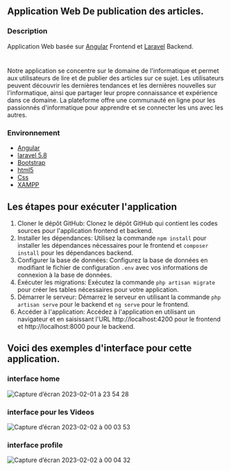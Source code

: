 
## Application Web De publication  des articles.
### Description 

Application Web basée sur [Angular](https://angular.dev/) Frontend  et [Laravel](https://laravel.com/docs/5.8/installation) Backend.
#
Notre application se concentre sur le domaine de l'informatique et permet aux utilisateurs de lire et de publier des articles sur ce sujet. Les utilisateurs peuvent découvrir les dernières tendances et les dernières nouvelles sur l'informatique, ainsi que partager leur propre connaissance et expérience dans ce domaine. La plateforme offre une communauté en ligne pour les passionnés d'informatique pour apprendre et se connecter les uns avec les autres.

### Environnement
* [Angular](https://angular.dev/)
* [laravel 5.8](https://laravel.com/docs/5.8/installation)
* [Bootstrap](https://getbootstrap.com/docs/4.0/getting-started/introduction/)
* [html5]() 
* [Css](https://devdocs.io/css/)
* [XAMPP](https://www.apachefriends.org/fr/index.html)

## Les étapes pour exécuter l'application  

1. Cloner le dépôt GitHub: Clonez le dépôt GitHub qui contient les codes sources pour l'application frontend et backend.
2. Installer les dépendances: Utilisez la commande `npm install` pour installer les dépendances nécessaires pour le frontend et `composer install` pour les dépendances backend.
3. Configurer la base de données: Configurez la base de données en modifiant le fichier de configuration `.env` avec vos informations de connexion à la base de données.
4. Exécuter les migrations: Exécutez la commande `php artisan migrate` pour créer les tables nécessaires pour votre application.
5. Démarrer le serveur: Démarrez le serveur en utilisant la commande `php artisan serve` pour le backend et `ng serve` pour le frontend.
6. Accéder à l'application: Accédez à l'application en utilisant un navigateur et en saisissant l'URL http://localhost:4200 pour le frontend et http://localhost:8000 pour le backend.

## Voici des exemples d'interface pour cette application.

### interface home

![Capture d’écran 2023-02-01 à 23 54 28](https://user-images.githubusercontent.com/49958258/216192536-7bc5c57e-a0a2-4b9a-a42b-2d122e3e8aba.png)

### interface pour les Videos

![Capture d’écran 2023-02-02 à 00 03 53](https://user-images.githubusercontent.com/49958258/216193244-2af07521-8f55-47e2-b696-5fbc1c2516b7.png)

### interface profile 

![Capture d’écran 2023-02-02 à 00 04 32](https://user-images.githubusercontent.com/49958258/216193366-83f4324d-06cc-4ffe-93b5-4b5585d690bd.png)










